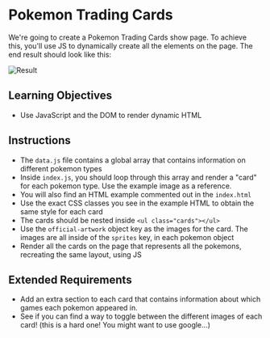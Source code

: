 # Pokemon Trading Cards

We're going to create a Pokemon Trading Cards show page. To achieve this, you'll use JS to dynamically create all the elements on the page. The end result should look like this:

![Result](result.gif)

## Learning Objectives
- Use JavaScript and the DOM to render dynamic HTML

## Instructions
- The `data.js` file contains a global array that contains information on different pokemon types
- Inside `index.js`, you should loop through this array and render a "card" for each pokemon type. Use the example image as a reference. 
- You will also find an HTML example commented out in the `index.html`
- Use the exact CSS classes you see in the example HTML to obtain the same style for each card
- The cards should be nested inside `<ul class="cards"></ul>`
- Use the `official-artwork` object key as the images for the card. The images are all inside of the `sprites` key, in each pokemon object
- Render all the cards on the page that represents all the pokemons, recreating the same layout, using JS


## Extended Requirements
- Add an extra section to each card that contains information about which games each pokemon appeared in.
- See if you can find a way to toggle between the different images of each card! (this is a hard one! You might want to use google...)
